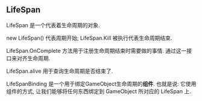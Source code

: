 ## LifeSpan

LifeSpan 是一个代表着生命周期的对象.

new LifeSpan() 代表周期开始; LifeSpan.Kill 被执行代表生命周期结束.

LifeSpan.OnComplete 方法用于注册生命周期结束时需要做的事情. 通过这一接口来对齐生命周期.

LifeSpan.alive 用于查询生命周期是否结束了.


LifeSpanBinding 是一个用于绑定GameObject生命周期的**组件**.
也就是说: 它使用组件的方式, 让我们能够将任何东西绑定到 GameObject 所对应的 LifeSpan 上.
